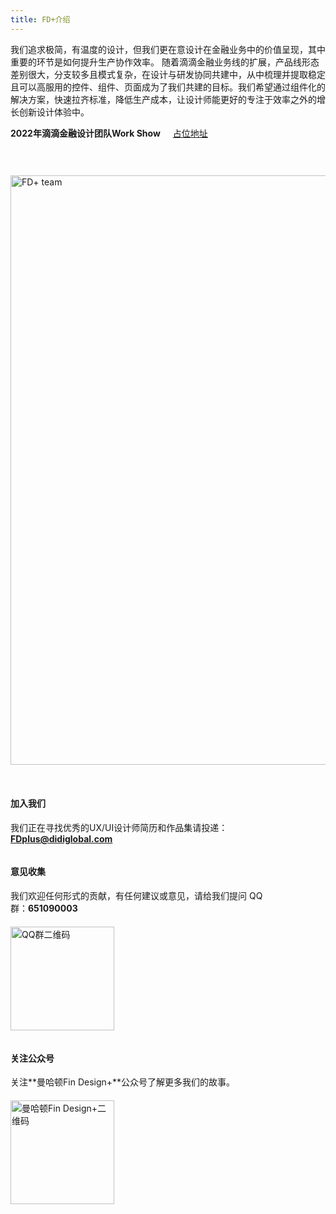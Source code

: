 ```yaml
---
title: FD+介绍
---
```


<style>
.work-show {margin-right:16px;}
.fd-team {margin:44px 0 32px 0;}
.default-content-wrapper strong {color:#1D2A36;}
.qr-code {display:block;margin-top:20px;}
.opinion {margin-right:100px;}
.fl {float:left;}
</style>

我们追求极简，有温度的设计，但我们更在意设计在金融业务中的价值呈现，其中重要的环节是如何提升生产协作效率。
随着滴滴金融业务线的扩展，产品线形态差别很大，分支较多且模式复杂，在设计与研发协同共建中，从中梳理并提取稳定且可以高服用的控件、组件、页面成为了我们共建的目标。我们希望通过组件化的解决方案，快速拉齐标准，降低生产成本，让设计师能更好的专注于效率之外的增长创新设计体验中。

<strong class="work-show">2022年滴滴金融设计团队Work Show</strong> [占位地址](https://mand-mobile.gitee.io/docs/index.gitee.html)

<img class="fd-team" src="https://pt-starimg.didistatic.com/static/starimg/img/4PJN8s5DLq1643105615244.png" alt="FD+ team" width="943"/>

#### 加入我们
我们正在寻找优秀的UX/UI设计师简历和作品集请投递：**FDplus@didiglobal.com**

<div class="opinion fl">

#### 意见收集
我们欢迎任何形式的贡献，有任何建议或意见，请给我们提问 QQ群：**651090003**
<img class="qr-code" src="https://pt-starimg.didistatic.com/static/starimg/img/ofygINx3GX1643105614635.png" alt="QQ群二维码" width="166"/>
</div>

<div class="fl" style="margin-bottom: 60px;">

#### 关注公众号
关注**曼哈顿Fin Design+**公众号了解更多我们的故事。
<img class="qr-code" src="https://pt-starimg.didistatic.com/static/starimg/img/Fu6XSglAoE1643105615044.png" alt="曼哈顿Fin Design+二维码" width="166"/>
</div>
